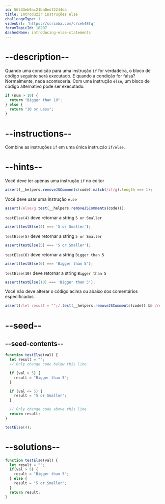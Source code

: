 ```yaml
---
id: 56533eb9ac21ba0edf2244da
title: Introduzir instruções else
challengeType: 1
videoUrl: 'https://scrimba.com/c/cek4Efq'
forumTopicId: 18207
dashedName: introducing-else-statements
---
```


# --description--

Quando uma condição para uma instrução `if` for verdadeira, o bloco de código seguinte será executado. E quando a condição for falsa? Normalmente, nada aconteceria. Com uma instrução `else`, um bloco de código alternativo pode ser executado.

```js
if (num > 10) {
  return "Bigger than 10";
} else {
  return "10 or Less";
}
```

# --instructions--

Combine as instruções `if` em uma única instrução `if/else`.

# --hints--

Você deve ter apenas uma instrução `if` no editor

```js
assert(__helpers.removeJSComments(code).match(/if/g).length === 1);
```

Você deve usar uma instrução `else`

```js
assert(/else/g.test(__helpers.removeJSComments(code)));
```

`testElse(4)` deve retornar a string `5 or Smaller`

```js
assert(testElse(4) === '5 or Smaller');
```

`testElse(5)` deve retornar a string `5 or Smaller`

```js
assert(testElse(5) === '5 or Smaller');
```

`testElse(6)` deve retornar a string `Bigger than 5`

```js
assert(testElse(6) === 'Bigger than 5');
```

`testElse(10)` deve retornar a string `Bigger than 5`

```js
assert(testElse(10) === 'Bigger than 5');
```

Você não deve alterar o código acima ou abaixo dos comentários especificados.

```js
assert(/let result = "";/.test(__helpers.removeJSComments(code)) && /return result;/.test(__helpers.removeJSComments(code)));
```

# --seed--

## --seed-contents--

```js
function testElse(val) {
  let result = "";
  // Only change code below this line

  if (val > 5) {
    result = "Bigger than 5";
  }

  if (val <= 5) {
    result = "5 or Smaller";
  }

  // Only change code above this line
  return result;
}

testElse(4);
```

# --solutions--

```js
function testElse(val) {
  let result = "";
  if(val > 5) {
    result = "Bigger than 5";
  } else {
    result = "5 or Smaller";
  }
  return result;
}
```
